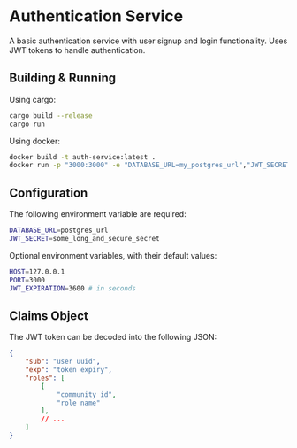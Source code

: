 # Authentication Service
A basic authentication service with user signup and login functionality. Uses JWT tokens to handle authentication.

## Building & Running

Using cargo:
```bash
cargo build --release
cargo run
```

Using docker:
```bash
docker build -t auth-service:latest .
docker run -p "3000:3000" -e "DATABASE_URL=my_postgres_url","JWT_SECRET=secret" auth-service
```

## Configuration
The following environment variable are required:
```bash
DATABASE_URL=postgres_url
JWT_SECRET=some_long_and_secure_secret
```

Optional environment variables, with their default values:
```bash
HOST=127.0.0.1
PORT=3000
JWT_EXPIRATION=3600 # in seconds
```

## Claims Object
The JWT token can be decoded into the following JSON:
```json
{
    "sub": "user uuid",
    "exp": "token expiry",
    "roles": [
        [
            "community id",
            "role name"
        ],
        // ...
    ]
}
```
